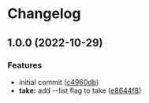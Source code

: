 # Changelog

## 1.0.0 (2022-10-29)


### Features

* initial commit ([c4960db](https://github.com/nat-418/grimoire/commit/c4960db55d5bf16e007a89ba07e2beea65ff0de2))
* **take:** add --list flag to take ([e8644f8](https://github.com/nat-418/grimoire/commit/e8644f88d7a128f8d074ccd86646cbea12a34cbe))
